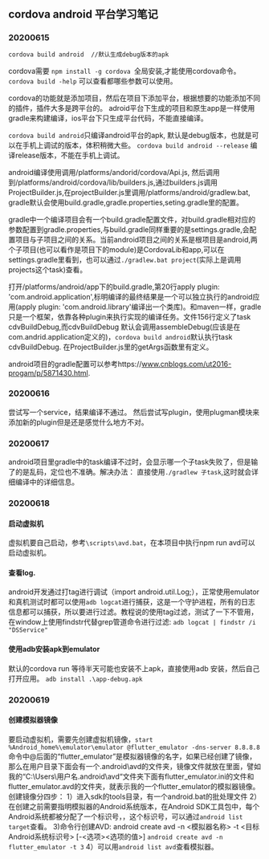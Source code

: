 ## cordova android 平台学习笔记

### 20200615
```bash
cordova build android  //默认生成debug版本的apk
```
cordova需要 `npm install -g cordova `全局安装,才能使用cordova命令。
`cordova build -help` 可以查看都哪些参数可以使用。

cordova的功能就是添加项目，然后在项目下添加平台，根据想要的功能添加不同的插件，插件大多是跨平台的。
adroid平台下生成的项目和原生app是一样使用gradle来构建编译，ios平台下只生成平台代码，不能直接编译。

`cordova build android`只编译android平台的apk, 默认是debug版本，也就是可以在手机上调试的版本，体积稍微大些。
`cordova build android --release` 编译release版本，不能在手机上调试。

android编译使用调用/platforms/andorid/cordova/Api.js, 然后调用到/platforms/android/cordova/lib/builders.js,通过builders.js调用ProjectBuilder.js,在projectBuilder.js里调用/platforms/android/gradlew.bat, gradle默认会使用build.gradle,gradle.properties,seting.gradle里的配置。

gradle中一个编译项目会有一个build.gradle配置文件，对build.gradle相对应的参数配置到gradle.properties,与build.gradle同样重要的是settings.gradle,会配置项目与子项目之间的关系。当前android项目之间的关系是根项目是android,两个子项目(也可以看作是项目下的module)是CordovaLib和app,可以在settings.gradle里看到，也可以通过`./gradlew.bat project`(实际上是调用projects这个task)查看。

打开/platforms/android/app下的build.gradle,第20行apply plugin: 'com.android.application',标明编译的最终结果是一个可以独立执行的android应用(apply plugin: 'com.android.library'编译出一个类库)。和maven一样，gradle只是一个框架，依靠各种plugin来执行实现的编译任务。文件156行定义了task cdvBuildDebug,而cdvBuildDebug 默认会调用assembleDebug(应该是在com.andrid.application定义的)，`cordova build android`默认执行task cdvBuildDebug. 在ProjectBuilder.js里的getArgs函数里有定义。

android项目的gradle配置可以参考https://www.cnblogs.com/ut2016-progam/p/5871430.html.

### 20200616
尝试写一个service，结果编译不通过。
然后尝试写plugin，使用plugman模块来添加新的plugin但是还是感觉什么地方不对。

### 20200617
android项目里gradle中的task编译不过时，会显示哪一个子task失败了，但是输了的是乱码，定位也不准确。解决办法：
直接使用`./gradlew 子task`,这时就会详细编译中的详细信息。

### 20200618
#### 启动虚拟机
虚拟机要自己启动，参考`\scripts\avd.bat`，在本项目中执行npm run avd可以启动虚拟机。
#### 查看log.
android开发通过打tag进行调试（import android.util.Log;），正常使用emulator和真机测试时都可以使用`adb logcat`进行捕获，这是一个守护进程，所有的日志信息都可以捕获，所以要进行过滤。教程说的使用tag过滤，测试了一下不管用，在window上使用findstr代替grep管道命令进行过滤:
`adb logcat | findstr /i "DSService"`
#### 使用adb安装apk到emulator
默认的cordova run 等待半天可能也安装不上apk，直接使用adb 安装，然后自己打开应用。
 `adb install .\app-debug.apk`

### 20200619 
#### 创建模拟器镜像
要启动虚拟机，需要先创建虚拟机镜像，`start %Android_home%\emulator\emulator @flutter_emulator -dns-server 8.8.8.8` 命令中@后面的“flutter_emulator”是模拟器镜像的名字，如果已经创建了镜像，那么在用户目录下面会有一个.android\avd的文件夹，镜像文件就放在里面，譬如我的“C:\Users\用户名\.android\avd“文件夹下面有flutter_emulator.ini的文件和flutter_emulator.avd的文件夹，就表示我的一个flutter_emulator的模拟器镜像。
创建镜像分四步：
1）进入sdk的tools目录，有一个android.bat的批处理文件
2）在创建之前需要指明模拟器的Android系统版本，在Android SDK工具包中，每个Android系统都被分配了一个标识号，，这个标识号，可以通过`android list target`查看。
3)命令行创建AVD: android create avd -n <模拟器名称> -t <目标Android系统标识号> [-<选项><选项的值>]
  `android create avd -n flutter_emulator -t 3`
4）可以用`android list avd`查看模拟器。